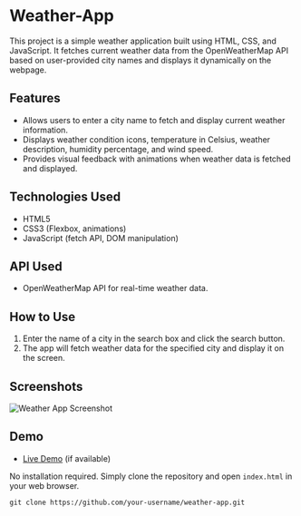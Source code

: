 # Weather-App

This project is a simple weather application built using HTML, CSS, and JavaScript. It fetches current weather data from the OpenWeatherMap API based on user-provided city names and displays it dynamically on the webpage.

## Features

- Allows users to enter a city name to fetch and display current weather information.
- Displays weather condition icons, temperature in Celsius, weather description, humidity percentage, and wind speed.
- Provides visual feedback with animations when weather data is fetched and displayed.

## Technologies Used

- HTML5
- CSS3 (Flexbox, animations)
- JavaScript (fetch API, DOM manipulation)

## API Used

- OpenWeatherMap API for real-time weather data.

## How to Use

1. Enter the name of a city in the search box and click the search button.
2. The app will fetch weather data for the specified city and display it on the screen.

## Screenshots

![Weather App Screenshot](/path/to/your/screenshot.png)

## Demo

- [Live Demo](https://your-demo-link.com) (if available)



No installation required. Simply clone the repository and open `index.html` in your web browser.

```plaintext
git clone https://github.com/your-username/weather-app.git


